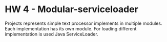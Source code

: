 # HW 4 - Modular-serviceloader
Projects represents simple text processor implements in multiple modules.
Each implementation has its own module. For loading different implementation
is used Java ServiceLoader.

